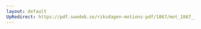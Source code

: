 ```yaml
---
layout: default
UpRedirect: https://pdf.swedeb.se/riksdagen-motions-pdf/1867/mot_1867__ak__00077/mot_1867__ak__00077_002.pdf
---
```

